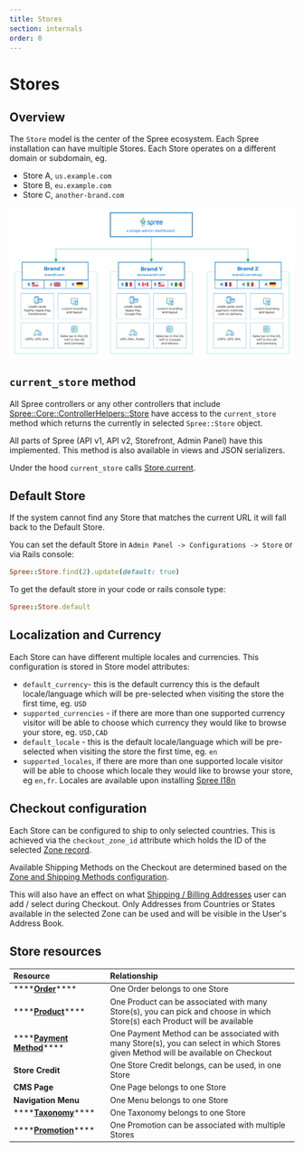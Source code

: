 ```yaml
---
title: Stores
section: internals
order: 0
---
```


# Stores

## Overview

The `Store` model is the center of the Spree ecosystem. Each Spree installation can have multiple Stores. Each Store operates on a different domain or subdomain, eg.

* Store A, `us.example.com`
* Store B, `eu.example.com`
* Store C, `another-brand.com`

![](../.gitbook/assets/mulit_store_978x2.png)

## `current_store` method

All Spree controllers or any other controllers that include [Spree::Core::ControllerHelpers::Store](https://github.com/spree/spree/blob/master/core/lib/spree/core/controller_helpers/store.rb) have access to the `current_store` method which returns the currently in selected `Spree::Store` object. 

All parts of Spree \(API v1, API v2, Storefront, Admin Panel\) have this implemented. This method is also available in views and JSON serializers.

Under the hood `current_store` calls [Store.current](https://github.com/spree/spree/blob/master/core/app/models/spree/store.rb#L36).

## Default Store

If the system cannot find any Store that matches the current URL it will fall back to the Default Store.

You can set the default Store in `Admin Panel -> Configurations -> Store` or via Rails console:

```ruby
Spree::Store.find(2).update(default: true)
```

To get the default store in your code or rails console type:

```ruby
Spree::Store.default
```

## Localization and Currency

Each Store can have different multiple locales and currencies. This configuration is stored in Store model attributes:

* `default_currency`- this is the default currency this is the default locale/language which will be pre-selected when visiting the store the first time, eg. `USD` 
* `supported_currencies` - if there are more than one supported currency visitor will be able to choose which currency they would like to browse your store, eg. `USD,CAD`
* `default_locale` - this is the default locale/language which will be pre-selected when visiting the store the first time, eg. `en`
* `supported_locales`, if there are more than one supported locale visitor will be able to choose which locale they would like to browse your store, eg `en,fr`. Locales are available upon installing [Spree I18n](https://github.com/spree-contrib/spree_i18n)

## Checkout configuration

Each Store can be configured to ship to only selected countries. This is achieved via the `checkout_zone_id` attribute which holds the ID of the selected [Zone record](/user/configuration/configuring_geography.html).

Available Shipping Methods on the Checkout are determined based on the [Zone and Shipping Methods configuration](/developer/internals/shipments.html).

This will also have an effect on what [Shipping / Billing Addresses](addresses.md) user can add / select during Checkout. Only Addresses from Countries or States available in the selected Zone can be used and will be visible in the User's Address Book.

## Store resources

| Resource | Relationship |
| :--- | :--- |
| \*\*\*\*[**Order**](orders.md)\*\*\*\* | One Order belongs to one Store |
| \*\*\*\*[**Product**](products.md)\*\*\*\* | One Product can be associated with many Store\(s\), you can pick and choose in which Store\(s\) each Product will be available |
| \*\*\*\*[**Payment Method**](payments.md#payment-methods)\*\*\*\* | One Payment Method can be associated with many Store\(s\), you can select in which Stores given Method will be available on Checkout |
| **Store Credit** | One Store Credit belongs, can be used, in one Store |
| **CMS Page** | One Page belongs to one Store |
| **Navigation Menu** | One Menu belongs to one Store |
| \*\*\*\*[**Taxonomy**](products.md#taxons-and-taxonomies)\*\*\*\* | One Taxonomy belongs to one Store |
| \*\*\*\*[**Promotion**](promotions.md)\*\*\*\* | One Promotion can be associated with multiple Stores |





